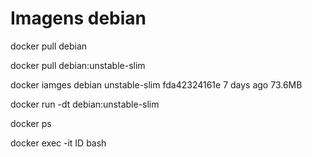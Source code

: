 # Imagens debian

docker pull debian

docker pull debian:unstable-slim

docker iamges
debian       unstable-slim   fda42324161e   7 days ago    73.6MB

docker run -dt debian:unstable-slim

docker ps

docker exec -it ID bash


